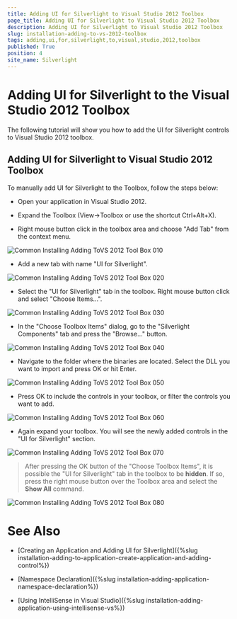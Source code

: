 ```yaml
---
title: Adding UI for Silverlight to Visual Studio 2012 Toolbox
page_title: Adding UI for Silverlight to Visual Studio 2012 Toolbox
description: Adding UI for Silverlight to Visual Studio 2012 Toolbox
slug: installation-adding-to-vs-2012-toolbox
tags: adding,ui,for,silverlight,to,visual,studio,2012,toolbox
published: True
position: 4
site_name: Silverlight
---
```


# Adding UI for Silverlight to the Visual Studio 2012 Toolbox

The following tutorial will show you how to add the UI for Silverlight controls to Visual Studio 2012 toolbox.

## Adding UI for Silverlight to Visual Studio 2012 Toolbox

To manually add UI for Silverlight to the Toolbox, follow the steps below:

* Open your application in Visual Studio 2012.

* Expand the Toolbox (View->Toolbox or use the shortcut Ctrl+Alt+X). 

* Right mouse button click in the toolbox area and choose "Add Tab" from the context menu.

![Common Installing Adding ToVS 2012 Tool Box 010](images/Common_InstallingAddingToVS2012ToolBox_010.png)

* Add a new tab with name "UI for Silverlight".

![Common Installing Adding ToVS 2012 Tool Box 020](images/Common_InstallingAddingToVS2012ToolBox_020.PNG)

* Select the "UI for Silverlight" tab in the toolbox. Right mouse button click and select "Choose Items...".

![Common Installing Adding ToVS 2012 Tool Box 030](images/Common_InstallingAddingToVS2012ToolBox_030.PNG)

* In the "Choose Toolbox Items" dialog, go to the "Silverlight Components" tab and press the "Browse..." button.

![Common Installing Adding ToVS 2012 Tool Box 040](images/Common_InstallingAddingToVS2012ToolBox_040.png)

* Navigate to the folder where the binaries are located. Select the DLL you want to import and press OK or hit Enter.

![Common Installing Adding ToVS 2012 Tool Box 050](images/Common_InstallingAddingToVS2012ToolBox_050.png)

* Press OK to include the controls in your toolbox, or filter the controls you want to add.

![Common Installing Adding ToVS 2012 Tool Box 060](images/Common_InstallingAddingToVS2012ToolBox_060.PNG)

* Again expand your toolbox. You will see the newly added controls in the "UI for Silverlight" section.

![Common Installing Adding ToVS 2012 Tool Box 070](images/Common_InstallingAddingToVS2012ToolBox_070.png)

>After pressing the OK button of the "Choose Toolbox Items", it is possible the "UI for Silverlight" tab in the toolbox to be __hidden__. If so, press the right mouse button over the Toolbox area and select the __Show All__ command.

![Common Installing Adding ToVS 2012 Tool Box 080](images/Common_InstallingAddingToVS2012ToolBox_080.png)

# See Also

 * [Creating an Application and Adding UI for Silverlight]({%slug installation-adding-to-application-create-application-and-adding-control%})

 * [Namespace Declaration]({%slug installation-adding-application-namespace-declaration%})

 * [Using IntelliSense in Visual Studio]({%slug installation-adding-application-using-intellisense-vs%})
